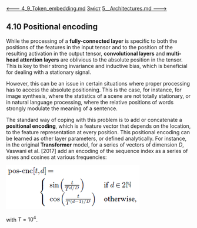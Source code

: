 [<---   4_9_Token_embedding.md](4_9_Token_embedding.md)         [Зміст](README.md)          [5__Architectures.md    --->](5__Architectures.md) 

## 4.10    Positional encoding

While the processing of a **fully-connected layer** is specific to both the positions of the features in the input tensor and to the position of the resulting activation in the output tensor, **convolutional layers** and **multi-head attention layers** are oblivious to the absolute position in the tensor. This is key to their strong invariance and inductive bias, which is beneficial for dealing with a stationary signal.

However, this can be an issue in certain situations where proper processing has to access the absolute positioning. This is the case, for instance, for image synthesis, where the statistics of a scene are not totally stationary, or in natural language processing, where the relative positions of words strongly modulate the meaning of a sentence.

The standard way of coping with this problem is to add or concatenate a **positional encoding**, which is a feature vector that depends on the location, to the feature representation at every position. This positional encoding can be learned as other layer parameters, or defined analytically. For instance, in the original **Transformer** model, for a series of vectors of dimension $D$, Vaswani et al. [2017] add an encoding of the sequence index as a series of sines and cosines at various frequencies:

![image-20230618162943495](media1/image-20230618162943495.png)

with $T =10^4$.
